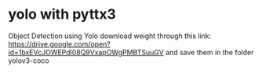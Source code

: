 # yolo with pyttx3
Object Detection using Yolo
download weight through this link: https://drive.google.com/open?id=1bxEVcJOWEPdl08Q9VxapOWgPMBTSuuGV and save them in the folder yolov3-coco
